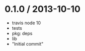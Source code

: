 
0.1.0 / 2013-10-10 
==================

 * travis node 10
 * tests
 * pkg: deps
 * lib
 * "Initial commit"

